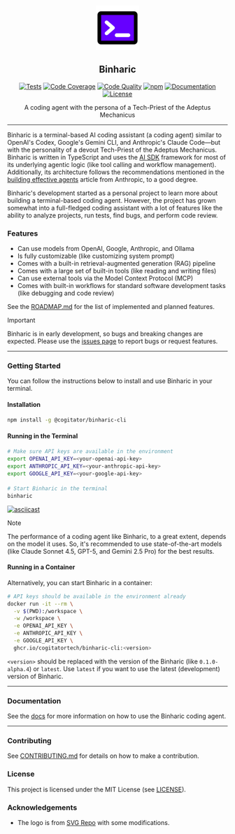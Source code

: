 <div align="center">
  <picture>
    <img alt="Binharic Logo" src="logo.svg" height="20%" width="20%">
  </picture>
<br>

<h2>Binharic</h2>

[![Tests](https://img.shields.io/github/actions/workflow/status/CogitatorTech/binharic-cli/tests.yml?label=tests&style=flat&labelColor=333333&logo=github&logoColor=white)](https://github.com/CogitatorTech/binharic-cli/actions/workflows/tests.yml)
[![Code Coverage](https://img.shields.io/codecov/c/github/CogitatorTech/binharic-cli?style=flat&label=coverage&labelColor=333333&logo=codecov&logoColor=white)](https://codecov.io/gh/CogitatorTech/binharic-cli)
[![Code Quality](https://img.shields.io/codefactor/grade/github/CogitatorTech/binharic-cli?style=flat&label=code%20quality&labelColor=333333&logo=codefactor&logoColor=white)](https://www.codefactor.io/repository/github/CogitatorTech/binharic-cli)
[![npm](https://img.shields.io/npm/v/%40cogitator%2Fbinharic-cli?style=flat&labelColor=333333&logo=npm&logoColor=white)](https://www.npmjs.com/package/@cogitator/binharic-cli)
[![Documentation](https://img.shields.io/badge/docs-latest-8ca0d7?style=flat&labelColor=333333&logo=read-the-docs&logoColor=white)](docs)
[![License](https://img.shields.io/badge/license-MIT-00acc1?style=flat&labelColor=333333&logo=open-source-initiative&logoColor=white)](LICENSE)

A coding agent with the persona of a Tech-Priest of the Adeptus Mechanicus

</div>

---

Binharic is a terminal-based AI coding assistant (a coding agent) similar to OpenAI's Codex, Google's Gemini CLI, and
Anthropic's Claude Code—but with the personality of a devout Tech-Priest of the Adeptus Mechanicus.
Binharic is written in TypeScript and uses the [AI SDK](https://ai-sdk.dev/) framework for most of its underlying
agentic logic (like tool calling and workflow management).
Additionally, its architecture follows the recommendations mentioned in the
[building effective agents](https://www.anthropic.com/engineering/building-effective-agents) article from Anthropic,
to a good degree.

Binharic's development started as a personal project to learn more about building a terminal-based coding agent.
However, the project has grown somewhat into a full-fledged coding assistant with a lot of features
like the ability to analyze projects, run tests, find bugs, and perform code review.

### Features

- Can use models from OpenAI, Google, Anthropic, and Ollama
- Is fully customizable (like customizing system prompt)
- Comes with a built-in retrieval-augmented generation (RAG) pipeline
- Comes with a large set of built-in tools (like reading and writing files)
- Can use external tools via the Model Context Protocol (MCP)
- Comes with built-in workflows for standard software development tasks (like debugging and code review)

See the [ROADMAP.md](ROADMAP.md) for the list of implemented and planned features.

> [!IMPORTANT]
> Binharic is in early development, so bugs and breaking changes are expected.
> Please use the [issues page](https://github.com/CogitatorTech/infera/issues) to report bugs or request features.

---

### Getting Started

You can follow the instructions below to install and use Binharic in your terminal.

#### Installation

```sh
npm install -g @cogitator/binharic-cli
```

#### Running in the Terminal

```sh
# Make sure API keys are available in the environment
export OPENAI_API_KEY=<your-openai-api-key>
export ANTHROPIC_API_KEY=<your-anthropic-api-key>
export GOOGLE_API_KEY=<your-google-api-key>

# Start Binharic in the terminal
binharic
```

[![asciicast](https://asciinema.org/a/vDae95b1lm20X7HGSlcVe3M6C.svg)](https://asciinema.org/a/vDae95b1lm20X7HGSlcVe3M6C)

> [!NOTE]
> The performance of a coding agent like Binharic, to a great extent, depends on the model it uses.
> So, it's recommended to use state-of-the-art models (like Claude Sonnet 4.5, GPT-5, and Gemini 2.5 Pro) for the best
> results.

#### Running in a Container

Alternatively, you can start Binharic in a container:

```sh
# API keys should be available in the environment already
docker run -it --rm \
  -v $(PWD):/workspace \
  -w /workspace \
  -e OPENAI_API_KEY \
  -e ANTHROPIC_API_KEY \
  -e GOOGLE_API_KEY \
  ghcr.io/cogitatortech/binharic-cli:<version>
```

`<version>` should be replaced with the version of the Binharic (like `0.1.0-alpha.4`) or `latest`.
Use `latest` if you want to use the latest (development) version of Binharic.

---

### Documentation

See the [docs](docs) for more information on how to use the Binharic coding agent.

---

### Contributing

See [CONTRIBUTING.md](CONTRIBUTING.md) for details on how to make a contribution.

### License

This project is licensed under the MIT License (see [LICENSE](LICENSE)).

### Acknowledgements

- The logo is from [SVG Repo](https://www.svgrepo.com/svg/388730/terminal) with some modifications.
